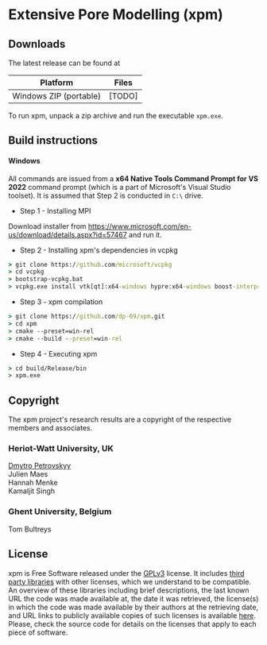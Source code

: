 Extensive Pore Modelling (xpm)
===

## Downloads

The latest release can be found at

| Platform                | Files          |
|-------------------------|----------------|
| Windows ZIP (portable)  | [TODO]         |




To run xpm, unpack a zip archive and run the
executable `xpm.exe`.


## Build instructions





#### Windows

All commands are issued from a **x64 Native Tools Command Prompt for VS 2022** command prompt (which is a part of
Microsoft's Visual Studio toolset). It is assumed that Step 2 is conducted in `C:\` drive.

- Step 1 - Installing MPI

Download installer from https://www.microsoft.com/en-us/download/details.aspx?id=57467 and run it.

- Step 2 - Installing xpm's dependencies in vcpkg
```cmd
> git clone https://github.com/microsoft/vcpkg
> cd vcpkg
> bootstrap-vcpkg.bat
> vcpkg.exe install vtk[qt]:x64-windows hypre:x64-windows boost-interprocess:x64-windows boost-iostreams:x64-windows boost-graph:x64-windows
```

- Step 3 - xpm compilation
```cmd
> git clone https://github.com/dp-69/xpm.git
> cd xpm
> cmake --preset=win-rel
> cmake --build --preset=win-rel
```

- Step 4 - Executing xpm
```cmd
> cd build/Release/bin
> xpm.exe
```

## Copyright

The xpm project's research results are a copyright of the respective members and associates.

### Heriot-Watt University, UK
[Dmytro Petrovskyy](https://www.linkedin.com/in/dmytro-petrovskyy/)<br/>
Julien Maes<br/>
Hannah Menke<br/>
Kamaljit Singh<br/>

### Ghent University, Belgium
Tom Bultreys<br/>




## License

xpm is Free Software released under the 
[GPLv3](https://www.gnu.org/licenses/gpl.html) license.  It includes 
[third party libraries](https://bitbucket.org/rapidreservoirmodelling/rrm2/src/main/rrm_3rd_party_libraries.md)
with other licenses, which we understand to be compatible. An overview of these libraries including
brief descriptions, the last known URL the code was made available at, the date
it was retrieved, the license(s) in which the code was made available by their
authors at the retrieving date, and URL links to publicly available copies of
such licenses is available
[here](https://bitbucket.org/rapidreservoirmodelling/rrm2/src/main/rrm_3rd_party_libraries.md).
Please, check the source code for details on the licenses that apply to each
piece of software.


